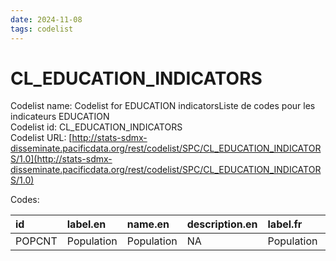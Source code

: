 ```yaml
---
date: 2024-11-08
tags: codelist
---
```


# CL_EDUCATION_INDICATORS

Codelist name: Codelist for EDUCATION indicatorsListe de codes pour les indicateurs EDUCATION  
Codelist id: CL_EDUCATION_INDICATORS  
Codelist URL: [http://stats-sdmx-disseminate.pacificdata.org/rest/codelist/SPC/CL_EDUCATION_INDICATORS/1.0](http://stats-sdmx-disseminate.pacificdata.org/rest/codelist/SPC/CL_EDUCATION_INDICATORS/1.0)  

Codes:  

|id     |label.en   |name.en    |description.en |label.fr   |name.fr    |description.fr |
|:------|:----------|:----------|:--------------|:----------|:----------|:--------------|
|POPCNT |Population |Population |NA             |Population |Population |NA             |
